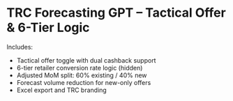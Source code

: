 # TRC Forecasting GPT – Tactical Offer & 6-Tier Logic

Includes:
- Tactical offer toggle with dual cashback support
- 6-tier retailer conversion rate logic (hidden)
- Adjusted MoM split: 60% existing / 40% new
- Forecast volume reduction for new-only offers
- Excel export and TRC branding